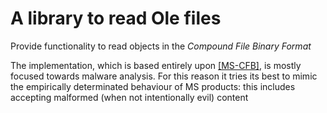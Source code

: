 # A library to read Ole files

Provide functionality to read objects in the *Compound File Binary Format*

The implementation, which is based entirely upon
[\[MS-CFB\]](https://docs.microsoft.com/en-us/openspecs/windows_protocols/ms-cfb/53989ce4-7b05-4f8d-829b-d08d6148375b), is
mostly focused towards malware analysis. For this reason it tries its best to mimic
the empirically determinated behaviour of MS products: this includes accepting
malformed (when not intentionally evil) content
